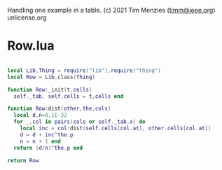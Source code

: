 
Handling  one example in a table.
(c) 2021 Tim Menzies (timm@ieee.org) unlicense.org

# Row.lua

```lua

local Lib,Thing = require("lib"),require("thing")
local Row = Lib.class(Thing)

function Row:_init(t,cells)
  self._tab, self.cells = t,cells end

function Row:dist(other,the,cols)
  local d,n=0,1E-32
  for _,col in pairs(cols or self._tab.x) do
    local inc = col:dist(self.cells[col.at], other.cells[col.at])
    d = d + inc^the.p
    n = n + 1 end
  return (d/n)^the.p end

return Row
```
